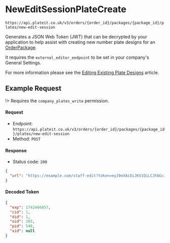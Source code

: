 # NewEditSessionPlateCreate

`https://api.plateit.co.uk/v3/orders/{order_id}/packages/{package_id}/plates/new-edit-session`

Generates a JSON Web Token (JWT) that can be decrypted by your application to help assist with creating new number plate designs for an [OrderPackage](/objects/order-package.md).

It requires the `external_editor_endpoint` to be set in your company's General Settings.

For more information please see the [Editing Existing Plate Designs](/fundamentals/editing-existing-plate-designs.md) article.

## Example Request

!> Requires the `company_plates_write` permission.

<!-- tabs:start -->

#### **Request**

* Endpoint: `https://api.plateit.co.uk/v3/orders/{order_id}/packages/{package_id}/plates/new-edit-session`
* Method: `POST`

#### **Response**

* Status code: `200`

```json
{
  "url": "https://example.com/staff-edit?token=eyJ0eXAiOiJKV1QiLCJhbGciOiJIUzI1NiJ9.eyJleHAiOjE3NDI0NjY4NTcsImNpZCI6MSwiZGlkIjoxLCJvaWQiOjMwMywicGlkIjo1NDgsInhpZCI6bnVsbH0.sc23RLHnI6uWYfD-Wi-W98HCfu_JP8Jwfo2BY14948k"
}
```

#### **Decoded Token**

```json
{
  "exp": 1742466857,
  "cid": 1,
  "did": 1,
  "oid": 303,
  "pid": 548,
  "xid": null
}
```

<!-- tabs:end -->